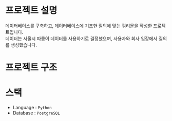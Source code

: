 # 프로젝트 설명

데이터베이스를 구축하고, 데이터베이스에 기초한 질의에 맞는 쿼리문을 작성한 프로젝트입니다.  
데이터는 서울시 따릉이 데이터를 사용하기로 결정했으며, 사용자와 회사 입장에서 질의를 생성했습니다.

# 프로젝트 구조

# 스택
- Language : `Python`
- Database : `PostgreSQL`
